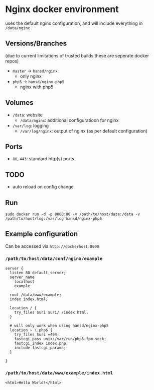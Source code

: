 Nginx docker environment
========================

uses the default nginx configuration, and will include everything in ```/data/nginx```

Versions/Branches
-----------------
(due to current limitations of trusted builds these are seperate docker repos)

- `master` -> `hansd/nginx`
  - only nginx
- `php5` -> `hansd/nginx-php5`
  - nginx with php5


Volumes
-------

- `/data`: website
  - `/data/nginx`: additional configuratioon for nginx
- `/var/log`: logging
  - `/var/log/nginx`: output of nginx (as per default configuration) 

Ports
-----
- `80`, `443`: standard http(s) ports

TODO
----
- auto reload on config change

Run
---
```
sudo docker run -d -p 8000:80 -v /path/to/host/data:/data -v /path/to/host/log:/var/log hansd/nginx-php5
```

Example configuration 
---------------------

Can be accessed via ```http://dockerhost:8000```

### `/path/to/host/data/conf/nginx/example`

```
server {
  listen 80 default_server;
  server_name
    localhost
    example

  root /data/www/example;
  index index.html;

  location / {
    try_files $uri $uri/ /index.html;
  }

  # will only work when using hansd/nginx-php5
  location ~ \.php$ {
    try_files $uri =404;
    fastcgi_pass unix:/var/run/php5-fpm.sock;
    fastcgi_index index.php;
    include fastcgi_params;
  }

}
```

### `/path/to/host/data/www/example/index.html`

```
<html>Hello World!</html>
```
